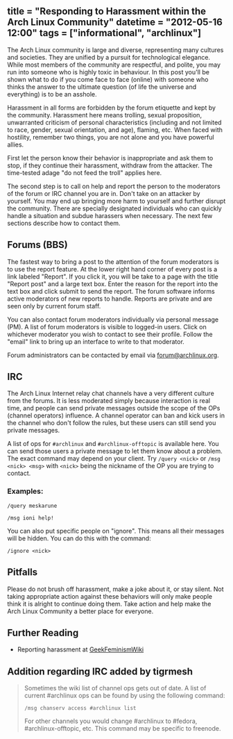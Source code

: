 title = "Responding to Harassment within the Arch Linux Community"
datetime = "2012-05-16 12:00"
tags = ["informational", "archlinux"]
----------

The Arch Linux community is large and diverse, representing many
cultures and societies. They are unified by a pursuit for technological
elegance. While most members of the community are respectful, and
polite, you may run into someone who is highly toxic in behaviour. In
this post you'll be shown what to do if you come face to face (online)
with someone who thinks the answer to the ultimate question (of life the
universe and everything) is to be an asshole.

Harassment in all forms are forbidden by the forum etiquette and  kept
by the community. Harassment here means trolling, sexual proposition,
unwarranted criticism of personal characteristics (including and not
limited to race, gender, sexual orientation, and age), flaming, etc.
When faced with hostility, remember two things, you are not alone and
you have powerful allies.

First let the person know their behavior is inappropriate and ask them
to stop, if they continue their harassment, withdraw from the attacker.
The time-tested adage "do not feed the troll" applies here.

The second step is to call on help and report the person to the
moderators of the forum or IRC channel you are in. Don't take on an
attacker by yourself. You may end up bringing more harm to yourself and
further disrupt the community. There are specially designated
individuals who can quickly handle a situation and subdue harassers when
necessary. The next few sections describe how to contact them.

## Forums (BBS)

The fastest way to bring a post to the attention of the forum moderators
is to use the report feature. At the lower right hand corner of every
post is a link labeled "Report". If you click it, you will be take to
a page with the title "Report post" and a large text box. Enter the
reason for the report into the text box and click submit to send the
report. The forum software informs active moderators of new reports to
handle. Reports are private and are seen only by current forum staff.

You can also contact forum moderators individually via personal message
(PM). A list of forum moderators is visible to logged-in users. Click on
whichever moderator you wish to contact to see their profile. Follow the
"email" link to bring up an interface to write to that moderator.

Forum administrators can be contacted by email via
<forum@archlinux.org>.

## IRC

The Arch Linux Internet relay chat channels have a very different
culture from the forums. It is less moderated simply because interaction
is real time, and people can send private messages outside the scope of
the OPs (channel operators) influence. A channel operator can ban and
kick users in the channel who don't follow the rules, but these users
can still send you private messages.

A list of ops for `#archlinux` and `#archlinux-offtopic` is available
here.  You can send those users a private message to let them know about
a problem. The exact command may depend on your client. Try ```/query
<nick>``` or ```/msg <nick> <msg>``` with ```<nick>``` being the nickname of
the OP you are trying to contact.

### Examples:

```/query meskarune```

```/msg ioni help!```

You can also put specific people on "ignore". This means all their
messages will be hidden. You can do this with the command:

```/ignore <nick>```

## Pitfalls

Please do not brush off harassment, make a joke about it, or stay
silent. Not taking appropriate action against these behaviors will only
make people think it is alright to continue doing them. Take action and
help make the Arch Linux Community a better place for everyone.

## Further Reading

- Reporting harassment at [GeekFeminismWiki][reporting]

  [reporting]: http://geekfeminism.wikia.com/wiki/Reporting_harassment

## Addition regarding IRC added by tigrmesh

>   Sometimes the wiki list of channel ops gets out of date.  A list of
>   current #archlinux ops can be found by using the following command:
>
>   ``/msg chanserv access #archlinux list``
>
>   For other channels you would change #archlinux to #fedora,
>   #archlinux-offtopic, etc.  This command may be specific to freenode.
